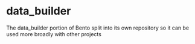 # data_builder
The data_builder portion of Bento split into its own repository so it can be used more broadly with other projects
